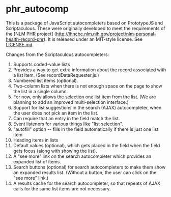 # phr_autocomp

This is a package of JavaScript autocompleters based on PrototypeJS and
Scriptaculous.  These were originally developed to meet the requirements of the
[NLM PHR project]
(http://lhncbc.nlm.nih.gov/project/nlm-personal-health-record-phr).  It is released under an
MIT-style license.  See [LICENSE.md](LICENSE.md).

Changes from the Scriptaculous autocompleters:

1. Supports coded-value lists
1. Provides a way to get extra information about the record associated with a
list item.  (See recordDataRequester.js.)
1. Numbered list items (optional).
1. Two-column lists when there is not enough space on the page to show the list
in a single column.
1. For now, only allows the selection one list item from the list.  (We are
planning to add an improved multi-selection interface.)
1. Support for list suggestions in the search (AJAX) autocompleter, when the user does
not pick an item in the list.
1. Can require that an entry in the field match the list.
1. Event listeners for various things like "list selection".
1. "autofill" option -- fills in the field automatically if there is just one
list item
1. Heading items in lists
1. Default values (optional), which gets placed in the field when the field gets
focus (along with showing the list).
1. A "see more" link on the search autocompleter which provides an expanded list
of items.
1. Search buttons (optional) for search autocompleters to make them show an expanded
results list.  (Without a button, the user can click on the "see more" link.)
1. A results cache for the search autocompleter, so that repeats of AJAX calls
for the same list items are not necessary.

